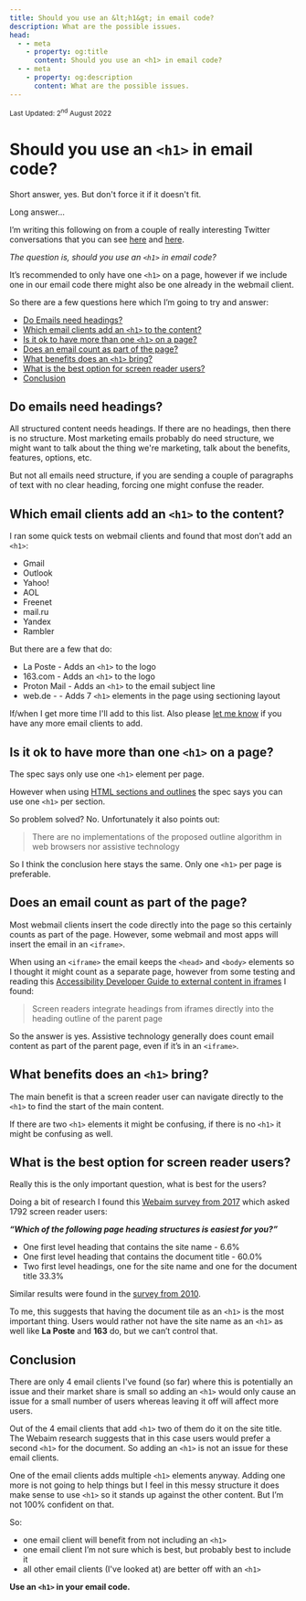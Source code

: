 ```yaml
---
title: Should you use an &lt;h1&gt; in email code?
description: What are the possible issues.
head:
  - - meta
    - property: og:title
      content: Should you use an <h1> in email code?
  - - meta
    - property: og:description
      content: What are the possible issues.
---
```


<div style="font-size: 12px">Last Updated: <time datetime="2022-08-02">2<sup>nd</sup> August 2022</time></div>

# Should you use an `<h1>` in email code?

Short answer, yes. But don't force it if it doesn't fit.

Long answer...

I’m writing this following on from a couple of really interesting Twitter conversations that you can see [here]( https://twitter.com/Paul_Airy/status/1384824287945764866) and [here](https://twitter.com/M_J_Robbins/status/1385163970659721216).

_The question is, should you use an `<h1>` in email code?_

It’s recommended to only have one `<h1>` on a page, however if we include one in our email code there might also be one already in the webmail client.

So there are a few questions here which I’m going to try and answer:

* [Do Emails need headings?](#do-emails-need-headings)
* [Which email clients add an `<h1>` to the content?](#which-email-clients-add-an-h1-to-the-content)
* [Is it ok to have more than one `<h1>` on a page?](#is-it-ok-to-have-more-than-one-h1-on-a-page)
* [Does an email count as part of the page?](#does-an-email-count-as-part-of-the-page)
* [What benefits does an `<h1>` bring?](#what-benefits-does-an-h1-bring)
* [What is the best option for screen reader users?](#what-is-the-best-option-for-screen-reader-users)
* [Conclusion](#conclusion)

## Do emails need headings?

All structured content needs headings. If there are no headings, then there is no structure. Most marketing emails probably do need structure, we might want to talk about the thing we're marketing, talk about the benefits, features, options, etc.

But not all emails need structure, if you are sending a couple of paragraphs of text with no clear heading, forcing one might confuse the reader.

## Which email clients add an `<h1>` to the content?

I ran some quick tests on webmail clients and found that most don’t add an `<h1>`:

* Gmail
* Outlook
* Yahoo!
* AOL
* Freenet
* mail.ru
* Yandex
* Rambler

But there are a few that do:

* La Poste - Adds an `<h1>` to the logo
* 163.com - Adds an `<h1>` to the logo
* Proton Mail - Adds an `<h1>` to the email subject line
* web.de - - Adds 7 `<h1>` elements in the page using sectioning layout

If/when I get more time I'll add to this list. Also please [let me know](https://github.com/M-J-Robbins/good-email-code/issues/new) if you have any more email clients to add.

## Is it ok to have more than one `<h1>` on a page?

The spec says only use one `<h1>` element per page.

However when using [HTML sections and outlines](https://developer.mozilla.org/en-US/docs/Web/Guide/HTML/Using_HTML_sections_and_outlines) the spec says you can use one `<h1>` per section.

So problem solved? No. Unfortunately it also points out:

> There are no implementations of the proposed outline algorithm in web browsers nor assistive technology

So I think the conclusion here stays the same. Only one `<h1>` per page is preferable.

## Does an email count as part of the page?

Most webmail clients insert the code directly into the page so this certainly counts as part of the page. However, some webmail and most apps will insert the email in an `<iframe>`.

When using an `<iframe>` the email keeps the `<head>` and `<body>` elements so I thought it might count as a separate page, however from some testing and reading this [Accessibility Developer Guide to external content in iframes](https://www.accessibility-developer-guide.com/examples/headings/iframes/#headings-in-iframes) I found:

> Screen readers integrate headings from iframes directly into the heading outline of the parent page

So the answer is yes. Assistive technology generally does count email content as part of the parent page, even if it’s in an `<iframe>`.

## What benefits does an `<h1>` bring?

The main benefit is that a screen reader user can navigate directly to the `<h1>` to find the start of the main content.

If there are two `<h1>` elements it might be confusing, if there is no `<h1>` it might be confusing as well.

## What is the best option for screen reader users?

Really this is the only important question, what is best for the users?

Doing a bit of research I found this [Webaim survey from 2017](https://webaim.org/projects/screenreadersurvey7/#heading) which asked 1792 screen reader users:

***“Which of the following page heading structures is easiest for you?”***

 * One first level heading that contains the site name - 6.6%
 * One first level heading that contains the document title - 60.0%
 * Two first level headings, one for the site name and one for the document title	33.3%

Similar results were found in the [survey from 2010](https://webaim.org/projects/screenreadersurvey3/#headings).

To me, this suggests that having the document tile as an `<h1>` is the most important thing. Users would rather not have the site name as an `<h1>` as well like  **La Poste** and **163**  do, but we can’t control that.

## Conclusion

There are only 4 email clients I've found (so far) where this is potentially an issue and their market share is small so adding an `<h1>` would only cause an issue for a small number of users whereas leaving it off will affect more users.

Out of the 4 email clients that add `<h1>` two of them do it on the site title. The Webaim research suggests that in this case users would prefer a second `<h1>` for the document. So adding an `<h1>` is not an issue for these email clients.

One of the email clients adds multiple `<h1>` elements anyway. Adding one more is not going to help things but I feel in this messy structure it does make sense to use `<h1>` so it stands up against the other content. But I’m not 100% confident on that.

So:

* one email client will benefit from not including an  `<h1>`
* one email client I’m not sure which is best, but probably best to include it
* all other email clients (I've looked at) are better off with an `<h1>`

**Use an `<h1>` in your email code.**
